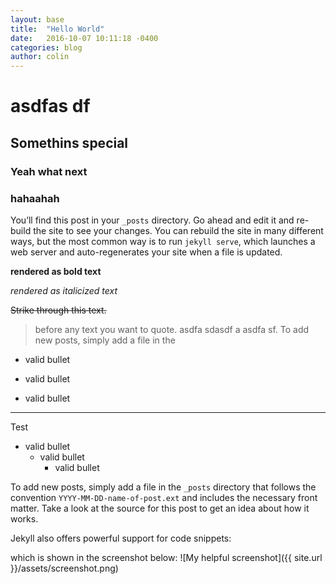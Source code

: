 ```yaml
---
layout: base
title:  "Hello World"
date:   2016-10-07 10:11:18 -0400
categories: blog
author: colin
---
```


# asdfas df

## Somethins special

### Yeah what next

### hahaahah

You’ll find this post in your `_posts` directory. Go ahead and edit it and re-build the site to see your changes. You can rebuild the site in many different ways, but the most common way is to run `jekyll serve`, which launches a web server and auto-regenerates your site when a file is updated.

**rendered as bold text**

_rendered as italicized text_

~~Strike through this text.~~

> before any text you want to quote. asdfa sdasdf a asdfa sf. To add new posts, simply add a file in the  

* valid bullet
- valid bullet
+ valid bullet

---
 Test

* valid bullet
	- valid bullet
		+ valid bullet

To add new posts, simply add a file in the `_posts` directory that follows the convention `YYYY-MM-DD-name-of-post.ext` and includes the necessary front matter. Take a look at the source for this post to get an idea about how it works.

Jekyll also offers powerful support for code snippets:

which is shown in the screenshot below:
![My helpful screenshot]({{ site.url }}/assets/screenshot.png)



